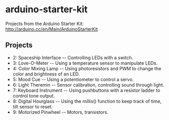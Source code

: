 arduino-starter-kit
===================

Projects from the Arduino Starter Kit: http://arduino.cc/en/Main/ArduinoStarterKit

## Projects
<ul>
	<li> 2: Spaceship Interface -- Controlling LEDs with a switch.
	</li>
	<li> 3: Love-O-Meter -- Using a temperature sensor to manipulate LEDs.
	</li>
	<li> 4: Color Mixing Lamp -- Using photoresistors and PWM to change the color and brightness of an LED.
	</li>
	<li> 5: Mood Cue -- Using a potentiometer to control a servo.
	</li>
	<li> 6: Light Theremin -- Sensor calibration, controlling sound through light.
	</li>
	<li> 7: Keyboard Instrument -- Using pushbuttons with a resistor ladder to control tone output.
	</li>
	<li> 8: Digital Hourglass -- Using the millis() function to keep track of time, tilt sensor to reset.
	</li>
	<li> 9: Motorized Pinwheel -- Motors, transistors.
	</li>
</ul>
